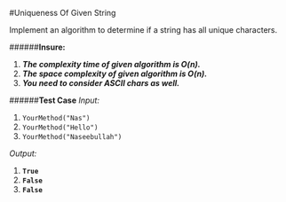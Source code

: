 #Uniqueness Of Given String

Implement an algorithm to determine if a string has all unique characters.

######**Insure:**
  1. ***The complexity time of given algorithm is O(n).***
  2. ***The space complexity of given algorithm is O(n).***
  3. ***You need to consider ASCII chars as well.***

######**Test Case**
*Input:*
  1. `YourMethod("Nas")`
  2. `YourMethod("Hello")`
  3. `YourMethod("Naseebullah")`

*Output:*
  1. **`True`**
  2. **`False`**
  3. **`False`**
